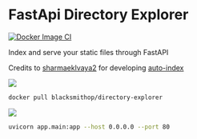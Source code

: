 # FastApi Directory Explorer

[![Docker Image CI](https://github.com/blacksmithop/DirectoryExplorer/actions/workflows/docker-image.yml/badge.svg)](https://github.com/blacksmithop/DirectoryExplorer/actions/workflows/docker-image.yml)

Index and serve your static files through FastAPI

Credits to [sharmaeklvaya2](https://github.com/sharmaeklavya2/) for developing [auto-index](https://github.com/sharmaeklavya2/auto-index)

![](https://img.shields.io/badge/Docker-2CA5E0?style=for-the-badge&logo=docker&logoColor=white)

```sh
docker pull blacksmithop/directory-explorer
```

![](https://img.shields.io/badge/fastapi-109989?style=for-the-badge&logo=FASTAPI&logoColor=white)

```sh
uvicorn app.main:app --host 0.0.0.0 --port 80
```